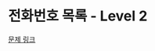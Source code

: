# 전화번호 목록 - Level 2

[문제 링크](https://school.programmers.co.kr/learn/courses/30/lessons/42577?language=java)
